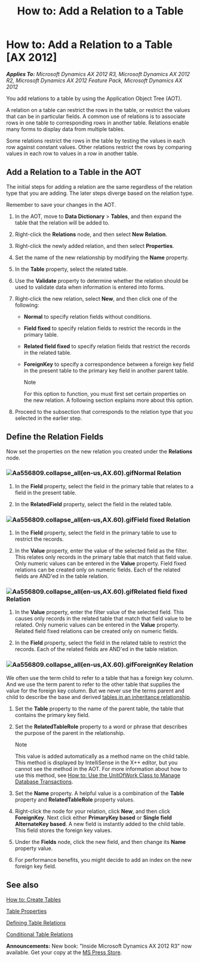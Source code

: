 ﻿---
title: 'How to: Add a Relation to a Table'
TOCTitle: 'How to: Add a Relation to a Table'
ms:assetid: 1b164b99-de08-4557-8da5-1931d9469ca1
ms:mtpsurl: https://msdn.microsoft.com/en-us/library/Aa556809(v=AX.60)
ms:contentKeyID: 35241382
ms.date: 05/18/2015
mtps_version: v=AX.60
---

# How to: Add a Relation to a Table [AX 2012]


_**Applies To:** Microsoft Dynamics AX 2012 R3, Microsoft Dynamics AX 2012 R2, Microsoft Dynamics AX 2012 Feature Pack, Microsoft Dynamics AX 2012_

You add relations to a table by using the Application Object Tree (AOT).

A relation on a table can restrict the rows in the table, or restrict the values that can be in particular fields. A common use of relations is to associate rows in one table to corresponding rows in another table. Relations enable many forms to display data from multiple tables.

Some relations restrict the rows in the table by testing the values in each row against constant values. Other relations restrict the rows by comparing values in each row to values in a row in another table.

## Add a Relation to a Table in the AOT

The initial steps for adding a relation are the same regardless of the relation type that you are adding. The later steps diverge based on the relation type.

Remember to save your changes in the AOT.

1.  In the AOT, move to **Data Dictionary** \> **Tables**, and then expand the table that the relation will be added to.

2.  Right-click the **Relations** node, and then select **New Relation**.

3.  Right-click the newly added relation, and then select **Properties**.

4.  Set the name of the new relationship by modifying the **Name** property.

5.  In the **Table** property, select the related table.

6.  Use the **Validate** property to determine whether the relation should be used to validate data when information is entered into forms.

7.  Right-click the new relation, select **New**, and then click one of the following:
    
      - **Normal** to specify relation fields without conditions.
    
      - **Field fixed** to specify relation fields to restrict the records in the primary table.
    
      - **Related field fixed** to specify relation fields that restrict the records in the related table.
    
      - **ForeignKey** to specify a correspondence between a foreign key field in the present table to the primary key field in another parent table.
        

        > [!NOTE]
        > <P>For this option to function, you must first set certain properties on the new relation. A following section explains more about this option.</P>



8.  Proceed to the subsection that corresponds to the relation type that you selected in the earlier step.

## Define the Relation Fields

Now set the properties on the new relation you created under the **Relations** node.

### ![Aa556809.collapse\_all(en-us,AX.60).gif](images/Gg863931.collapse_all(en-us,AX.60).gif "Aa556809.collapse_all(en-us,AX.60).gif")Normal Relation

1.  In the **Field** property, select the field in the primary table that relates to a field in the present table.

2.  In the **RelatedField** property, select the field in the related table.

### ![Aa556809.collapse\_all(en-us,AX.60).gif](images/Gg863931.collapse_all(en-us,AX.60).gif "Aa556809.collapse_all(en-us,AX.60).gif")Field fixed Relation

1.  In the **Field** property, select the field in the primary table to use to restrict the records.

2.  In the **Value** property, enter the value of the selected field as the filter. This relates only records in the primary table that match that field value. Only numeric values can be entered in the **Value** property. Field fixed relations can be created only on numeric fields. Each of the related fields are AND'ed in the table relation.

### ![Aa556809.collapse\_all(en-us,AX.60).gif](images/Gg863931.collapse_all(en-us,AX.60).gif "Aa556809.collapse_all(en-us,AX.60).gif")Related field fixed Relation

1.  In the **Value** property, enter the filter value of the selected field. This causes only records in the related table that match that field value to be related. Only numeric values can be entered in the **Value** property. Related field fixed relations can be created only on numeric fields.

2.  In the **Field** property, select the field in the related table to restrict the records. Each of the related fields are AND'ed in the table relation.

### ![Aa556809.collapse\_all(en-us,AX.60).gif](images/Gg863931.collapse_all(en-us,AX.60).gif "Aa556809.collapse_all(en-us,AX.60).gif")ForeignKey Relation

We often use the term child to refer to a table that has a foreign key column. And we use the term parent to refer to the other table that supplies the value for the foreign key column. But we never use the terms parent and child to describe the base and derived [tables in an inheritance relationship](table-inheritance-overview.md).

1.  Set the **Table** property to the name of the parent table, the table that contains the primary key field.

2.  Set the **RelatedTableRole** property to a word or phrase that describes the purpose of the parent in the relationship.
    

    > [!NOTE]
    > <P>This value is added automatically as a method name on the child table. This method is displayed by IntelliSense in the X++ editor, but you cannot see the method in the AOT. For more information about how to use this method, see <A href="how-to-use-the-unitofwork-class-to-manage-database-transactions.md">How to: Use the UnitOfWork Class to Manage Database Transactions</A>.</P>



3.  Set the **Name** property. A helpful value is a combination of the **Table** property and **RelatedTableRole** property values.

4.  Right-click the node for your relation, click **New**, and then click **ForeignKey**. Next click either **PrimaryKey based** or **Single field AlternateKey based**. A new field is instantly added to the child table. This field stores the foreign key values.

5.  Under the **Fields** node, click the new field, and then change its **Name** property value.

6.  For performance benefits, you might decide to add an index on the new foreign key field.

## See also

[How to: Create Tables](how-to-create-tables.md)

[Table Properties](https://msdn.microsoft.com/en-us/library/aa871620\(v=ax.60\))

[Defining Table Relations](defining-table-relations.md)

[Conditional Table Relations](conditional-table-relations.md)

  
**Announcements:** New book: "Inside Microsoft Dynamics AX 2012 R3" now available. Get your copy at the [MS Press Store](https://www.microsoftpressstore.com/store/inside-microsoft-dynamics-ax-2012-r3-9780735685109).

